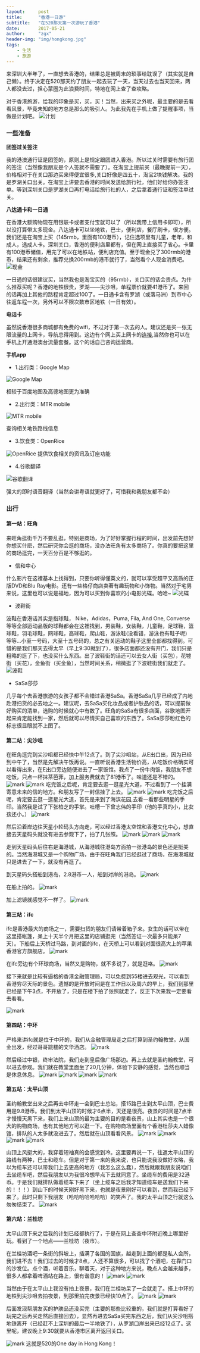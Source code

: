 ```yaml
---
layout:     post
title:      "香港一日游"
subtitle:   "在520那天第一次游玩了香港"
date:       2017-05-21
author:     "zgx"
header-img: "img/hongkong.jpg"
tags:
    - 生活
    - 旅游
---
```


来深圳大半年了，一直想去香港的，结果总是被周末的琐事给耽误了（其实就是自己懒）。终于决定在520那天约了朋友一起去玩了一天，当天过去也当天回来，两人都没去过，担心蒙圈为此浪费时间，特地在网上查了查攻略。

对于香港旅游，给我的印象是买，买，买！当然，出来买之外呢，最主要的是去看看风景，毕竟未知的地方总是那么的吸引人。为此我先在手机上做了提醒事项，当做是计划吧。
![计划](http://function.bypanda.cn/blog/20170521/165215248.png)
### 一些准备
**团签过关签注**

我的港澳通行证是团签的，原则上是规定跟团进入香港。所以过关时需要有旅行团的签注（当然像我朋友是个人签就不需要了）。在淘宝上提前买（最晚提前一天），价格相对于在关口那边买来得便宜很多,关口好像是四五十，淘宝2块钱解决。我的是罗湖关口出关。在淘宝上讲要去香港的时间发送给旅行社，他们好给你办签注单。等到深圳关口是罗湖关口再打电话给旅行社的人，之后拿着通行证和签注单过关。

**八达通卡和一日通**

在香港大额购物现在用银联卡或者支付宝就可以了（所以我带上信用卡即可），所以没打算带太多现金。八达通卡可以坐地铁，巴士，便利店，餐厅刷卡，很方便。我们还是在淘宝上买（145rmb，里面有100港币），记住选项里有儿童，老年，和成人，选成人卡。深圳关口，香港的便利店里都有，但在网上直接买了省心。卡里有100港币储值，用完了可以在地铁站，便利店充值。至于现金兑了300rmb的港币，结果还有剩余，推荐兑换200rmb的港币就行了，当然看个人现金消费吧。
![现金](http://function.bypanda.cn/blog/20170521/165421819.png)

一日通的话很建议买，当然我也是淘宝买的（95rmb），关口买的话会贵点。为什么推荐买呢？香港的地铁很贵，罗湖——尖沙咀，单程票价就要41港币了。来回的话再加上其他的路程肯定超过100了。一日通卡含有罗湖（或落马洲）到市中心往返车程一次，另外可以不限次数市区地铁（一日有效）。

**电话卡**

虽然说香港很多商城都有免费的wifi，不过对于第一次去的人。建议还是买一张无限流量的上网卡，导航总得用到。这边有个网上买上网卡的[连接](https://detail.alitrip.com/item.htm?id=36859813791&ut_sk=1.U7JWIePHixsDAJI1Vzb6+5gM_21380790_1421038970.Copy.ShareSceneItemDetail&ut_sk=1.U7JWIePHixsDAJI1Vzb6+5gM_21380790_1421038970.Copy.ShareSceneItemDetail),当然你也可以在手机上开通港澳台流量套餐。这个的话自己咨询运营商。

**手机app**

- 1.出行类：Google Map

![Google Map](http://function.bypanda.cn/blog/20170521/165913974.png)

相较于百度地图及高德地图更为准确 

- 2.出行类：MTR mobile

![MTR mobile](http://function.bypanda.cn/blog/20170521/170003150.png)

查询相关地铁路线信息


- 3.饮食类：OpenRice

![OpenRice](http://function.bypanda.cn/blog/20170521/170048127.png)
提供饮食相关的资讯及订座功能

- 4.谷歌翻译

![谷歌翻译](http://function.bypanda.cn/blog/20170521/170141686.png)

强大的即时语音翻译（当然会讲粤语就更好了，可惜我和我朋友都不会）

### 出行
#### 第一站：旺角
来旺角逛街千万不要乱逛，特别是商场，为了好好掌握行程的时间，出发前先想好你想买什麽，然后研究你会逛的商场，没办法旺角有太多商场了。你真的要把这里的商场逛完，一天百分百是不够逛的。
- 信和中心

什么影片在这裡基本上找得到，只要你听得懂英文的，就可以享受超平又高质的正版DVD和Blu Ray电影。还有一些格仔商店卖著有趣玩物和小饰物。当然对于宅男来说，这里也可以说是福地，因为可以买到你喜欢的小电影光碟。哈哈~
![光碟](http://function.bypanda.cn/blog/20170521/170319977.png)
- 波鞋街

波鞋在香港话其实是指球鞋， Nike，Adidas，Puma, Fila, And One, Converse等等全部运动品版的球鞋都会在这裡找到，男装鞋，女装鞋，儿童鞋，足球鞋，篮球鞋，羽毛球鞋，网球鞋，高球鞋，爬山鞋，游泳鞋(没看错，游泳也有鞋子呢) 等等...小至一号码，大至十五号码的，总之有关运动的鞋子这里全部都找得到。可惜的是我们那天去得太早（早上9:30就到了），很多店面都还没有开门，我们只是粗略的逛了下，也没买什么东西。出了波鞋街的话还可以去女人街（买包），花墟街（买花），金鱼街（买金鱼），当然时间关系，稍微逛了下波鞋街我们就走了。
![波鞋](http://function.bypanda.cn/blog/20170521/170442774.png)

- SaSa莎莎

几乎每个去香港旅游的女孩子都不会错过香港SaSa。香港SaSa几乎已经成了内地赴港扫货的必去地之一。建议呢，去SaSa买化妆品或者护肤品的话，可以提前做好购买的清单，选购的时候就心中有数了。旺角的SaSa有很多店面，谷歌地图开起来肯定能找到一家，然后就可以尽情买自己喜欢的东西了。SaSa莎莎粉红色的标志很显眼就不上图了。

#### 第二站：尖沙咀
在旺角逛完到尖沙咀都已经快中午12点了。到了尖沙咀站，从E出口出，因为已经到中午了，当然是先解决午饭再说。一直听说香港生活物价高，从吃饭价格确实可以看得出来，在E出口旁边随便进去了一家饭馆。我点了一份牛肉饭，我朋友不想吃饭，只点一杯抹茶芭菲，加上服务费就去了81港币了。味道还是不错的。
![mark](http://function.bypanda.cn/blog/20170521/170931012.png)
![mark](http://function.bypanda.cn/blog/20170521/171107057.png)
吃完饭之后呢，肯定要去逛一逛星光大道，不过看到了一个挂满寄意未来的信的地方。和朋友写了一封信挂了上去。
![mark](http://function.bypanda.cn/blog/20170521/171544830.png)
![mark](http://function.bypanda.cn/blog/20170521/171623775.png)
吃完饭之后呢，肯定要去逛一逛星光大道，首先是来到了海滨花园,去看一看那些明星的手印。当然我是试了下张柏芝的手掌。吐槽一下曾志伟的手印（他的手真的小，比女孩还小。）
![mark](http://function.bypanda.cn/blog/20170521/171905262.png)

然后沿着岸边往天星小轮码头方向走，可以经过香港太空馆和香港文化中心，想直接去天星码头就没有进去参观下了，拍了几张照。
![mark](http://function.bypanda.cn/blog/20170521/172012509.png)
![mark](http://function.bypanda.cn/blog/20170521/175457810.png)
![mark](http://function.bypanda.cn/blog/20170521/172135336.png)

走到天星码头后往右是海港城，从海港城往港岛方面拍一张港岛的景色还是挺美的。当然海港城又是一个购物广场，由于在旺角我们已经逛过了商场，在海港城就只是进去了一下，就没有再逛了。

到天星码头搭船到港岛，2.8港币一人，船到对岸的港岛。
![mark](http://function.bypanda.cn/blog/20170521/172404933.png)

在船上拍的。
![mark](http://function.bypanda.cn/blog/20170521/172440954.png)

加上滤镜就感觉不一样了。
![mark](http://function.bypanda.cn/blog/20170521/173927604.png)

#### 第三站：ifc

ifc是香港最大的商场之一，需要扫货的朋友们请带着箱子来。女生的话可以带在这里搭帐篷，呆上十天半个月把这里的店铺逛完（当然签证一次最多只能呆7天）。下船后上天桥过马路，到对面的ifc，在天桥上可以看到对面很高大上的苹果香港官方旗舰店。
![mark](http://function.bypanda.cn/blog/20170521/172636025.png)

在ifc旁边有个环球商场，当然又是购物，就不多说了，就是逛咯。
![mark](http://function.bypanda.cn/blog/20170521/172719089.png)

接下来就是比较有逼格的香港金融管理局，可以免费到55楼进去观光，可以看到香港穷尽天际的景色。遗憾的是开放时间是在工作日以及周六的早上，我们到那里已经是下午3点，不开放了，只是在楼下拍了张照就走了，反正下次来我一定要看去看看。

![mark](http://function.bypanda.cn/blog/20170521/172749824.png)


#### 第四站：中环
严格来讲ifc就是位于中环的，我们从金融管理局走之后打算到圣约翰教堂。从国金出发，经过哥哥跳楼的文华酒店。
![mark](http://function.bypanda.cn/blog/20170521/173104414.png)

然后经过中银，终审法院，我们走到皇后像广场那边。再上去就是圣约翰教堂，可以进去参观。我们就在教堂里面坐了20几分钟，体验下安静的感觉，当然也顺当是休息休息。
![mark](http://function.bypanda.cn/blog/20170521/173334698.png)
![mark](http://function.bypanda.cn/blog/20170521/173450725.png)
![mark](http://function.bypanda.cn/blog/20170521/173543647.png)
![mark](http://function.bypanda.cn/blog/20170521/173618385.png)


#### 第五站：太平山顶
圣约翰教堂出来之后再去中环走一会到巴士总站，搭15路巴士到太平山顶，巴士费用是9.8港币。我们到太平山顶的时候才6点半，天还是很亮。夜景的时间是7点半才慢慢天黑下来，我们上来山顶的最为主要的目的是看夜景，山上其实也是一个很大的购物商场，也有其他地方可以逛一下。在购物商场里面有个香港杜莎夫人蜡像馆，排队的人太多就没进去了。然后就在山顶看看风景。
![mark](http://function.bypanda.cn/blog/20170521/174543702.png)
![mark](http://function.bypanda.cn/blog/20170521/174118928.png)
![mark](http://function.bypanda.cn/blog/20170521/174206375.png)
![mark](http://function.bypanda.cn/blog/20170521/174249720.png)

山顶上风挺大的，我穿着短袖真的会感觉到冷。这里要再说一下，往返太平山顶的路线有两种，巴士和缆车。但是对于第一来的我来说，也只能说我没做好攻略，我以为缆车还可以带我们上去更高的地方（我怎么这么蠢），然后就跟我朋友说咱们去坐缆车吧，然后我朋友以为我很冷想早点下去就同意了。坐缆车的费用是32港币。于是我们就排队做着缆车下来了（坐上缆车之后我才知道缆车是送我们下来的！！！）到山下的时候天刚好黑下来，也就是夜景刚好可以看到，然而我已经下来了。此时只剩下我朋友（哈哈哈哈哈哈哈）的笑声了。我的太平山顶之行就这么匆匆结束了。
![mark](http://function.bypanda.cn/blog/20170521/174334685.png)

#### 第六站：兰桂坊

太平山顶下来之后我的计划已经都执行了，于是在网上查查中环附近晚上哪里好玩。看到了一个地点——兰桂坊（夜市）。

在兰桂坊酒吧一条街的斜坡上，插满了各国的国旗，越走到上面的都是私人会所，我们进不去！我们过去的时候才8点，人还不算很多，可以找了个酒吧，在靠门口的沙发位。点个酒，听着音乐，聊着天，对于这种地方来说，晚点人会越来越多，很多人都拿着啤酒站在路上，很有谐意的！
![mark](http://function.bypanda.cn/blog/20170521/174631927.png)
![mark](http://function.bypanda.cn/blog/20170521/174708203.png)

当然由于在太平山上我没有拍上夜景，我们在兰桂坊呆了一会就走了。搭上中环的地铁到尖沙咀去拍夜景，到那里拍完夜景已经快10点了。
![mark](http://function.bypanda.cn/blog/20170521/174812038.png)
![mark](http://function.bypanda.cn/blog/20170521/174849929.png)

后面发现帮朋友买的护肤品还没买完（主要的那些比较重的，我们就是打算看好了玩完之后再买走然后直接回去），显然再进去SaSa买完东西之后，我们从尖沙咀搭地铁离开（已经赶不上深圳的最后一半地铁了），从罗湖口岸出来已经12点了。这里呢，建议晚上9:30就要从香港市区离开返回关口。

![mark](http://function.bypanda.cn/blog/20170521/181814738.png)
这就是520的One day in Hong Kong！























